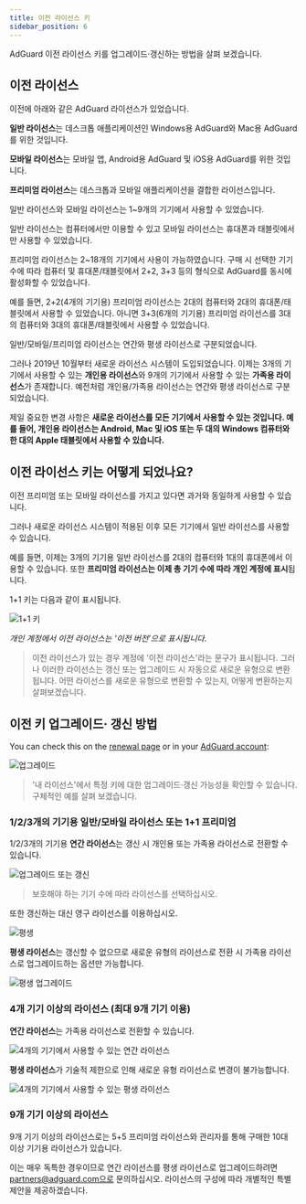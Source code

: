 ```yaml
---
title: 이전 라이선스 키
sidebar_position: 6
---
```


AdGuard 이전 라이선스 키를 업그레이드·갱신하는 방법을 살펴 보겠습니다.

## 이전 라이선스

이전에 아래와 같은 AdGuard 라이선스가 있었습니다.

**일반 라이선스**는 데스크톱 애플리케이션인 Windows용 AdGuard와 Mac용 AdGuard를 위한 것입니다.

**모바일 라이선스**는 모바일 앱, Android용 AdGuard 및 iOS용 AdGuard를 위한 것입니다.

**프리미엄 라이선스**는 데스크톱과 모바일 애플리케이션을 결합한 라이선스입니다.

일반 라이선스와 모바일 라이선스는 1~9개의 기기에서 사용할 수 있었습니다.

일반 라이선스는 컴퓨터에서만 이용할 수 있고 모바일 라이선스는 휴대폰과 태블릿에서만 사용할 수 있었습니다.

프리미엄 라이선스는 2~18개의 기기에서 사용이 가능하였습니다. 구매 시 선택한 기기 수에 따라 컴퓨터 및 휴대폰/태블릿에서 2+2, 3+3 등의 형식으로 AdGuard를 동시에 활성화할 수 있었습니다.

예를 들면, 2+2(4개의 기기용) 프리미엄 라이선스는 2대의 컴퓨터와 2대의 휴대폰/태블릿에서 사용할 수 있었습니다. 아니면 3+3(6개의 기기용) 프리미엄 라이선스를 3대의 컴퓨터와 3대의 휴대폰/태블릿에서 사용할 수 있었습니다.

일반/모바일/프리미엄 라이선스는 연간와 평생 라이선스로 구분되었습니다.

그러나 2019년 10월부터 새로운 라이선스 시스템이 도입되었습니다. 이제는 3개의 기기에서 사용할 수 있는 **개인용 라이선스**와 9개의 기기에서 사용할 수 있는 **가족용 라이선스**가 존재합니다. 예전처럼 개인용/가족용 라이선스는 연간와 평생 라이선스로 구분되었습니다.

제일 중요한 변경 사항은 **새로운 라이선스를 모든 기기에서 사용할 수 있는 것입니다. 예를 들어, 개인용 라이선스는 Android, Mac 및 iOS 또는 두 대의 Windows 컴퓨터와 한 대의 Apple 태블릿에서 사용할 수 있습니다.**

## 이전 라이선스 키는 어떻게 되었나요?

이전 프리미엄 또는 모바일 라이선스를 가지고 있다면 과거와 동일하게 사용할 수 있습니다.

그러나 새로운 라이선스 시스템이 적용된 이후 모든 기기에서 일반 라이선스를 사용할 수 있습니다.

예를 들면, 이제는 3개의 기기용 일반 라이선스를 2대의 컴퓨터와 1대의 휴대폰에서 이용할 수 있습니다. 또한 **프리미엄 라이선스는 이제 총 기기 수에 따라 개인 계정에 표시**됩니다.

1+1 키는 다음과 같이 표시됩니다.

![1+1 키](https://cdn.adtidy.org/public/Adguard/kb/newscreenshots/En/General/legacy-licenses/1.outdatedlicenses_en.png)

*개인 계정에서 이전 라이선스는 '이전 버전’으로 표시됩니다.*
> 이전 라이선스가 있는 경우 계정에 '이전 라이선스'라는 문구가 표시됩니다. 그러나 이러한 라이선스는 갱신 또는 업그레이드 시 자동으로 새로운 유형으로 변환됩니다. 어떤 라이선스를 새로운 유형으로 변환할 수 있는지, 어떻게 변환하는지 살펴보겠습니다.

## 이전 키 업그레이드· 갱신 방법

You can check this on the [renewal page](https://adguard.com/renew.html) or in your [AdGuard account](https://adguardaccount.com/main.html):

![업그레이드](https://cdn.adtidy.org/public/Adguard/kb/newscreenshots/En/General/legacy-licenses/2.switch_en.png)
> '내 라이선스'에서 특정 키에 대한 업그레이드·갱신 가능성을 확인할 수 있습니다. 구체적인 예를 살펴 보겠습니다.

### 1/2/3개의 기기용 일반/모바일 라이선스 또는 1+1 프리미엄

1/2/3개의 기기용 **연간 라이선스**는 갱신 시 개인용 또는 가족용 라이선스로 전환할 수 있습니다.

![업그레이드 또는 갱신](https://cdn.adtidy.org/public/Adguard/kb/newscreenshots/En/General/legacy-licenses/3.yearly_en.png)
> 보호해야 하는 기기 수에 따라 라이선스를 선택하십시오.

또한 갱신하는 대신 영구 라이선스를 이용하십시오.

![평생](https://cdn.adtidy.org/public/Adguard/kb/newscreenshots/En/General/legacy-licenses/4.lifetime_en.png)

**평생 라이선스**는 갱신할 수 없으므로 새로운 유형의 라이선스로 전환 시 가족용 라이선스로 업그레이드하는 옵션만 가능합니다.

![평생 업그레이드](https://cdn.adtidy.org/public/Adguard/kb/newscreenshots/En/General/legacy-licenses/5.lifetimeupgrade_en.png)

### 4개 기기 이상의 라이선스 (최대 9개 기기 이용)

**연간 라이선스**는 가족용 라이선스로 전환할 수 있습니다.

![4개의 기기에서 사용할 수 있는 연간 라이선스](https://cdn.adtidy.org/public/Adguard/kb/newscreenshots/En/General/legacy-licenses/6.yearly4+devices_en.png)

**평생 라이선스**가 기술적 제한으로 인해 새로운 유형 라이선스로 변경이 불가능합니다.

![4개의 기기에서 사용할 수 있는 평생 라이선스](https://cdn.adtidy.org/public/Adguard/kb/newscreenshots/En/General/legacy-licenses/7.lifetime4+devices_en.png)

### 9개 기기 이상의 라이선스

9개 기기 이상의 라이선스로는 5+5 프리미엄 라이선스와 관리자를 통해 구매한 10대 이상 기기용 라이선스가 있습니다.

이는 매우 독특한 경우이므로 연간 라이선스를 평생 라이선스로 업그레이드하려면 partners@adguard.com으로 문의하십시오. 라이선스의 구성에 따라 개별적인 특별 제안을 제공하겠습니다.

